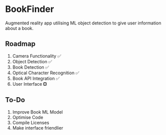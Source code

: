 # BookFinder
Augmented reality app utilising ML object detection to give user information about a book.

## Roadmap
1. Camera Functionality ✅
2. Object Detection ✅
3. Book Detection ✅
4. Optical Character Recognition ✅
5. Book API Integration ✅
6. User Interface ❎

## To-Do
1. Improve Book ML Model
2. Optimise Code
3. Compile Licenses
4. Make interface friendlier
